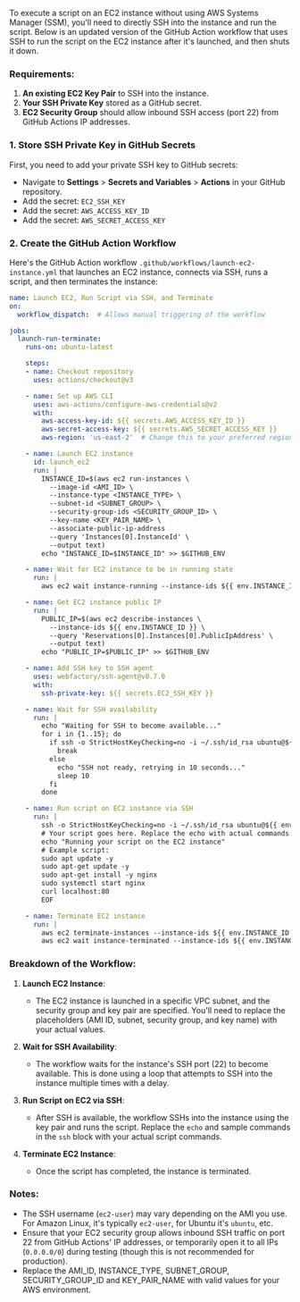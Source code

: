 To execute a script on an EC2 instance without using AWS Systems Manager (SSM), you'll need to directly SSH into the instance and run the script. Below is an updated version of the GitHub Action workflow that uses SSH to run the script on the EC2 instance after it's launched, and then shuts it down.

### Requirements:
1. **An existing EC2 Key Pair** to SSH into the instance.
2. **Your SSH Private Key** stored as a GitHub secret.
3. **EC2 Security Group** should allow inbound SSH access (port 22) from GitHub Actions IP addresses.

### 1. **Store SSH Private Key in GitHub Secrets**
First, you need to add your private SSH key to GitHub secrets:
- Navigate to **Settings** > **Secrets and Variables** > **Actions** in your GitHub repository.
- Add the secret: `EC2_SSH_KEY`
- Add the secret: `AWS_ACCESS_KEY_ID`
- Add the secret: `AWS_SECRET_ACCESS_KEY`

### 2. **Create the GitHub Action Workflow**

Here's the GitHub Action workflow `.github/workflows/launch-ec2-instance.yml` that launches an EC2 instance, connects via SSH, runs a script, and then terminates the instance:

```yaml
name: Launch EC2, Run Script via SSH, and Terminate
on:
  workflow_dispatch:  # Allows manual triggering of the workflow

jobs:
  launch-run-terminate:
    runs-on: ubuntu-latest

    steps:
    - name: Checkout repository
      uses: actions/checkout@v3

    - name: Set up AWS CLI
      uses: aws-actions/configure-aws-credentials@v2
      with:
        aws-access-key-id: ${{ secrets.AWS_ACCESS_KEY_ID }}
        aws-secret-access-key: ${{ secrets.AWS_SECRET_ACCESS_KEY }}
        aws-region: 'us-east-2'  # Change this to your preferred region

    - name: Launch EC2 instance
      id: launch_ec2
      run: |
        INSTANCE_ID=$(aws ec2 run-instances \
          --image-id <AMI_ID> \
          --instance-type <INSTANCE_TYPE> \
          --subnet-id <SUBNET_GROUP> \
          --security-group-ids <SECURITY_GROUP_ID> \
          --key-name <KEY_PAIR_NAME> \
          --associate-public-ip-address
          --query 'Instances[0].InstanceId' \
          --output text)
        echo "INSTANCE_ID=$INSTANCE_ID" >> $GITHUB_ENV

    - name: Wait for EC2 instance to be in running state
      run: |
        aws ec2 wait instance-running --instance-ids ${{ env.INSTANCE_ID }}

    - name: Get EC2 instance public IP
      run: |
        PUBLIC_IP=$(aws ec2 describe-instances \
          --instance-ids ${{ env.INSTANCE_ID }} \
          --query 'Reservations[0].Instances[0].PublicIpAddress' \
          --output text)
        echo "PUBLIC_IP=$PUBLIC_IP" >> $GITHUB_ENV

    - name: Add SSH key to SSH agent
      uses: webfactory/ssh-agent@v0.7.0
      with:
        ssh-private-key: ${{ secrets.EC2_SSH_KEY }}

    - name: Wait for SSH availability
      run: |
        echo "Waiting for SSH to become available..."
        for i in {1..15}; do
          if ssh -o StrictHostKeyChecking=no -i ~/.ssh/id_rsa ubuntu@${{ env.PUBLIC_IP }} "echo SSH ready"; then
            break
          else
            echo "SSH not ready, retrying in 10 seconds..."
            sleep 10
          fi
        done

    - name: Run script on EC2 instance via SSH
      run: |
        ssh -o StrictHostKeyChecking=no -i ~/.ssh/id_rsa ubuntu@${{ env.PUBLIC_IP }} << 'EOF'
        # Your script goes here. Replace the echo with actual commands.
        echo "Running your script on the EC2 instance"
        # Example script:
        sudo apt update -y
        sudo apt-get update -y
        sudo apt-get install -y nginx
        sudo systemctl start nginx
        curl localhost:80
        EOF

    - name: Terminate EC2 instance
      run: |
        aws ec2 terminate-instances --instance-ids ${{ env.INSTANCE_ID }}
        aws ec2 wait instance-terminated --instance-ids ${{ env.INSTANCE_ID }}

```

### Breakdown of the Workflow:
1. **Launch EC2 Instance**: 
   - The EC2 instance is launched in a specific VPC subnet, and the security group and key pair are specified. You'll need to replace the placeholders (AMI ID, subnet, security group, and key name) with your actual values.

2. **Wait for SSH Availability**: 
   - The workflow waits for the instance's SSH port (22) to become available. This is done using a loop that attempts to SSH into the instance multiple times with a delay.

3. **Run Script on EC2 via SSH**: 
   - After SSH is available, the workflow SSHs into the instance using the key pair and runs the script. Replace the `echo` and sample commands in the `ssh` block with your actual script commands.

4. **Terminate EC2 Instance**: 
   - Once the script has completed, the instance is terminated.

### Notes:
- The SSH username (`ec2-user`) may vary depending on the AMI you use. For Amazon Linux, it's typically `ec2-user`, for Ubuntu it's `ubuntu`, etc.
- Ensure that your EC2 security group allows inbound SSH traffic on port 22 from GitHub Actions' IP addresses, or temporarily open it to all IPs (`0.0.0.0/0`) during testing (though this is not recommended for production).
- Replace the AMI_ID, INSTANCE_TYPE, SUBNET_GROUP, SECURITY_GROUP_ID and KEY_PAIR_NAME with valid values for your AWS environment.
